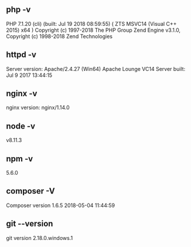 ## php -v
PHP 7.1.20 (cli) (built: Jul 19 2018 08:59:55) ( ZTS MSVC14 (Visual C++ 2015) x64 )
Copyright (c) 1997-2018 The PHP Group
Zend Engine v3.1.0, Copyright (c) 1998-2018 Zend Technologies
## httpd -v
Server version: Apache/2.4.27 (Win64)
Apache Lounge VC14 Server built:   Jul  9 2017 13:44:15
## nginx -v
nginx version: nginx/1.14.0
## node -v
v8.11.3
## npm -v
5.6.0
## composer -V
Composer version 1.6.5 2018-05-04 11:44:59
## git --version
git version 2.18.0.windows.1
